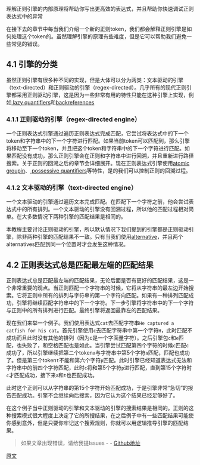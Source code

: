 理解正则引擎的内部原理将帮助你写出更高效的表达式，并且帮助你快速调试正则表达式中的异常

在接下去的章节中每当我们介绍一个新的正则token，我们都会解释正则引擎是如何处理这个token的。虽然理解引擎的原理有些难度，但是它可以帮助我们避免一些常见的错误。

## 4.1 引擎的分类

虽然正则引擎有很多种不同的实现，但是大体可以分为两类：文本驱动的引擎（text-directed）和正则驱动的引擎（regex-directed）。几乎所有的现代正则引擎都采用正则驱动引擎，这是因为一些非常有用的特性只能在这种引擎上实现，例如[ lazy quantifiers](https://www.regular-expressions.info/repeat.html#lazy)和[backreferences](https://www.regular-expressions.info/backref.html)

### 4.1.1 正则驱动的引擎（regex-directed engine）
一个正则表达式引擎通过遍历正则表达式完成匹配，它尝试将表达式中的下一个token和字符串中的下一个字符进行匹配。如果当前token可以匹配到，那么引擎将移动至下一个token，并且把这个token和字符串中的下一个字符进行匹配。如果匹配没有成功，那么正则引擎会在正则和字符串中进行回溯，并且重新进行路径搜索。关于正则的回溯之后的章节会详细展开。现在正则表达式引擎使用[atomic groupin](https://www.regular-expressions.info/atomic.html)、[ possessive quantifiers](https://www.regular-expressions.info/possessive.html)等特性，是的我们可以控制正则的回溯过程。

### 4.1.2 文本驱动的引擎（text-directed engine）
一个文本驱动的引擎通过遍历文本完成匹配。在匹配下一个字符之前，他会尝试表达式中的所有排列。一个文本驱动的引擎没有回溯过程，所以他的匹配过程相对简单。在大多数情况下两种引擎的匹配结果是相同的。

本教程主要讨论正则驱动的引擎，所以默认情况下我们提到的引擎都是正则驱动引擎，除非两种引擎的匹配结果不一致。只有当我们使用[alternative](https://www.regular-expressions.info/alternation.html)，并且两个alternatives匹配到同一个位置时才会发生这种情况。

## 4.2 正则表达式总是匹配最左端的匹配结果
正则表达式总是匹配最左端的匹配结果，无论后面是否有更好的匹配结果，这是一个非常重要的观点。当正则匹配一个字符串的时候，它将从字符串的最左边开始搜索。它将正则中所有的排列与字符串的第一个字符向匹配。如果有一种排列匹配成功，引擎将继续匹配字符串中的下一个字符。下一步引擎将字符串中的下一个字符与正则中的所有排列进行匹配。最终引擎将返回最靠左的匹配结果。

现在我们来举一个例子。我们使用表达式`cat`去匹配字符串`He captured a catfish for his cat`。首先引擎使用`c`去匹配字符串中第一个字符`H`，此时匹配不成功而且此时没有其他的排列（因为c是一个字面量字符）。之后引擎包`c`和`e`匹配，也失败了，和空格匹配也是如此。当引擎尝试匹配第四个字符的时候`c`匹配`c`成功了，所以引擎继续把第二个token`a`与字符串中第5个字符`a`匹配，匹配也成功了。但是第三个token`t`不能和第六个字符`p`匹配。此时引擎已经知道表达式无法和字符串中的前四个字符匹配，此时`c`将和第5个字符`p`进行匹配，直到第15个字符时`c`才匹配成功，接下来`a`和`t`也匹配成功。

此时这个正则可以从字符串的第15个字符开始匹配成功，于是引擎非常“急切”的报告匹配成功。引擎不会继续向后搜索，因为它认为这个结果已经足够好了。

在这个例子当中正则驱动的引擎和文本驱动的引擎的搜索结果是相同的。正则的这种搜索模式很大程度上决定了它的所搜结果，在之后例子中有一些匹配结果可能使你感到意外，但是只要你牢记这个搜索规则，你就可以用逻辑推导引擎的匹配结果。

> 如果文章出现错误，请给我提Issues - -
[Github地址](https://github.com/SBDavid/How-a-Regex-Engine-Works-Internally)

[原文](https://www.regular-expressions.info/engine.html)
